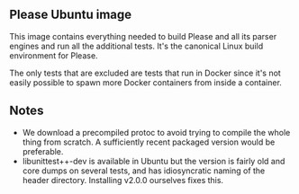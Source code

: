 Please Ubuntu image
-------------------

This image contains everything needed to build Please and all its
parser engines and run all the additional tests. It's the canonical
Linux build environment for Please.

The only tests that are excluded are tests that run in Docker since
it's not easily possible to spawn more Docker containers from inside
a container.

Notes
-----

 - We download a precompiled protoc to avoid trying to compile the whole
   thing from scratch. A sufficiently recent packaged version would be
   preferable.
 - libunittest++-dev is available in Ubuntu but the version is fairly old
   and core dumps on several tests, and has idiosyncratic naming of the
   header directory. Installing v2.0.0 ourselves fixes this.
